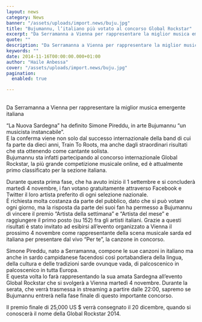```yaml
---
layout: news
category: News
banner: "/assets/uploads/import.news/buju.jpg"
title: "Bujumannu, l’italiano più votato al concorso Global Rockstar"
excerpt: "Da Serramanna a Vienna per rappresentare la miglior musica emergente italiana “La Nuova Sardegna” ha definito Simone Pireddu, in arte Bujumannu “un musicista instancabile”. E la conferma viene non solo dal successo internazionale della band di cui fa parte da dieci anni, Train To Roots, ma anche dagli straordinari risultati che sta ottenendo come cantante [&hellip"
quote: ""
description: "Da Serramanna a Vienna per rappresentare la miglior musica emergente italiana “La Nuova Sardegna” ha definito Simone Pireddu, in arte Bujumannu “un musicista instancabile”. E la conferma viene non solo dal successo internazionale della band di cui fa parte da dieci anni, Train To Roots, ma anche dagli straordinari risultati che sta ottenendo come cantante [&hellip"
keywords: ""
date: 2014-11-16T00:00:00.000+01:00
author: "Haile Anbessa"
cover: "/assets/uploads/import.news/buju.jpg"
pagination:
  enabled: true

---
```


[](https://hotmc.com/wp-content/uploads/2014/11/buju.jpg)  
Da Serramanna a Vienna per rappresentare la miglior musica emergente italiana

“La Nuova Sardegna” ha definito Simone Pireddu, in arte Bujumannu “un musicista instancabile”.  
E la conferma viene non solo dal successo internazionale della band di cui fa parte da dieci anni, Train To Roots, ma anche dagli straordinari risultati che sta ottenendo come cantante solista.  
Bujumannu sta infatti partecipando al concorso internazionale Global Rockstar, la più grande competizione musicale online, ed è attualmente primo classificato per la sezione italiana.

Durante questa prima fase, che ha avuto inizio il 1 settembre e si concluderà martedì 4 novembre, i fan votano gratuitamente attraverso Facebook e Twitter il loro artista preferito di ogni selezione nazionale.  
È richiesta molta costanza da parte del pubblico, dato che si può votare ogni giorno, ma la risposta da parte dei suoi fan ha permesso a Bujumannu di vincere il premio “Artista della settimana” e “Artista del mese” e raggiungere il primo posto (su 152) fra gli artisti italiani. Grazie a questi risultati è stato invitato ad esibirsi all’evento organizzato a Vienna il prossimo 4 novembre come rappresentante della scena musicale sarda ed italiana per presentare dal vivo “Per te”, la canzone in concorso.

Simone Pireddu, nato a Serramanna, compone le sue canzoni in italiano ma anche in sardo campidanese facendosi così portabandiera della lingua, della cultura e delle tradizioni sarde ovunque vada, di palcoscenico in palcoscenico in tutta Europa.  
E questa volta lo farà rappresentando la sua amata Sardegna all’evento Global Rockstar che si svolgerà a Vienna martedì 4 novembre. Durante la serata, che verrà trasmessa in streaming a partire dalle 22:00, sapremo se Bujumannu entrerà nella fase finale di questo importante concorso.

Il premio finale di 25,000 US $ verrà consegnato il 20 dicembre, quando si conoscerà il nome della Global Rockstar 2014.
